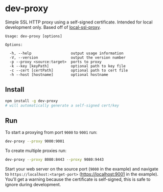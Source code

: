 dev-proxy
===============

Simple SSL HTTP proxy using a self-signed certificate. Intended for local development only. Based off of [local-ssl-proxy](https://github.com/cameronhunter/local-ssl-proxy).

```
Usage: dev-proxy [options]

Options:

  -h, --help                  output usage information
  -V, --version               output the version number
  -p --proxy <source:target>  ports to proxy
  -k --key [keyPath]          optional path to key file
  -c --cert [certPath]        optional path to cert file
  -h --host [hostname]        optional hostname
```

Install
-------
```sh
npm install -g dev-proxy
# will automatically generate a self-signed cert/key
```

Run
---
To start a proxying from port `9000` to `9001` run:
```sh
dev-proxy --proxy 9000:9001
```

To create multiple proxies run:
```sh
dev-proxy --proxy 8080:8443 --proxy 9080:9443
```

Start your web server on the source port (`9000` in the example) and navigate to `https://localhost:<target-port>` ([https://localhost:9001](https://localhost:9001) in the example). You'll get a warning because the certificate is self-signed, this is safe to ignore during development.
